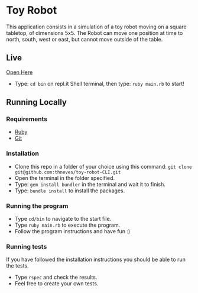 # Toy Robot

This application consists in a simulation of a toy robot moving on a square tabletop, of dimensions 5x5.
The Robot can move one position at time to north, south, west or east, but cannot move outside of the table.

## Live

[Open Here](https://replit.com/@ThalesNeves/toy-robot-CLI#.replit)
- Type: `cd bin` on repl.it Shell terminal, then type: `ruby main.rb` to start!

## Running Locally

### Requirements

- [Ruby](https://www.ruby-lang.org/en/downloads/)
- [Git](https://git-scm.com/)

### Installation

- Clone this repo in a folder of your choice using this command: `git clone git@github.com:thneves/toy-robot-CLI.git`
- Open the terminal in the folder specified.
- Type: `gem install bundler` in the terminal and wait it to finish.
- Type: `bundle install` to install the packages.

### Running the program

- Type `cd/bin` to navigate to the start file.
- Type `ruby main.rb` to execute the program.
- Follow the program instructions and have fun :)

### Running tests

If you have followed the installation instructions you should be able to run the tests.
- Type `rspec` and check the results.
- Feel free to create your own tests.